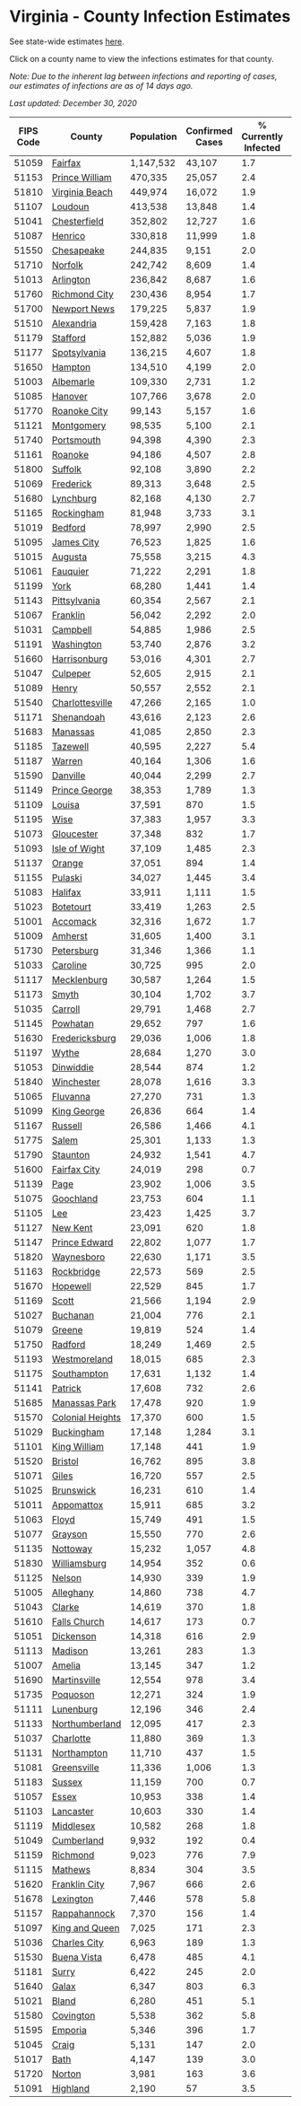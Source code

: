 # Virginia - County Infection Estimates

See state-wide estimates [here](/infections/us-va).

Click on a county name to view the infections estimates for that county.

*Note: Due to the inherent lag between infections and reporting of cases, our estimates of infections are as of 14 days ago.*

*Last updated: December 30, 2020*

|   FIPS Code |                               County |   Population |   Confirmed Cases |   % Currently Infected |   % Total Infected |
|-------------|--------------------------------------|--------------|-------------------|------------------------|--------------------|
|       51059 |                   [Fairfax](fairfax) |    1,147,532 |            43,107 |                    1.7 |               14.2 |
|       51153 |     [Prince William](prince-william) |      470,335 |            25,057 |                    2.4 |               19.5 |
|       51810 |     [Virginia Beach](virginia-beach) |      449,974 |            16,072 |                    1.9 |               11.4 |
|       51107 |                   [Loudoun](loudoun) |      413,538 |            13,848 |                    1.4 |               12.0 |
|       51041 |         [Chesterfield](chesterfield) |      352,802 |            12,727 |                    1.6 |               12.4 |
|       51087 |                   [Henrico](henrico) |      330,818 |            11,999 |                    1.8 |               12.8 |
|       51550 |             [Chesapeake](chesapeake) |      244,835 |             9,151 |                    2.0 |               12.2 |
|       51710 |                   [Norfolk](norfolk) |      242,742 |             8,609 |                    1.4 |               11.7 |
|       51013 |               [Arlington](arlington) |      236,842 |             8,687 |                    1.6 |               13.9 |
|       51760 |       [Richmond City](richmond-city) |      230,436 |             8,954 |                    1.7 |               13.6 |
|       51700 |         [Newport News](newport-news) |      179,225 |             5,837 |                    1.9 |               10.4 |
|       51510 |             [Alexandria](alexandria) |      159,428 |             7,163 |                    1.8 |               17.4 |
|       51179 |                 [Stafford](stafford) |      152,882 |             5,036 |                    1.9 |               11.3 |
|       51177 |         [Spotsylvania](spotsylvania) |      136,215 |             4,607 |                    1.8 |               11.4 |
|       51650 |                   [Hampton](hampton) |      134,510 |             4,199 |                    2.0 |               10.2 |
|       51003 |               [Albemarle](albemarle) |      109,330 |             2,731 |                    1.2 |                8.2 |
|       51085 |                   [Hanover](hanover) |      107,766 |             3,678 |                    2.0 |               11.2 |
|       51770 |         [Roanoke City](roanoke-city) |       99,143 |             5,157 |                    1.6 |               16.3 |
|       51121 |             [Montgomery](montgomery) |       98,535 |             5,100 |                    2.1 |               15.9 |
|       51740 |             [Portsmouth](portsmouth) |       94,398 |             4,390 |                    2.3 |               15.4 |
|       51161 |                   [Roanoke](roanoke) |       94,186 |             4,507 |                    2.8 |               14.7 |
|       51800 |                   [Suffolk](suffolk) |       92,108 |             3,890 |                    2.2 |               14.2 |
|       51069 |               [Frederick](frederick) |       89,313 |             3,648 |                    2.5 |               13.2 |
|       51680 |               [Lynchburg](lynchburg) |       82,168 |             4,130 |                    2.7 |               15.4 |
|       51165 |             [Rockingham](rockingham) |       81,948 |             3,733 |                    3.1 |               15.7 |
|       51019 |                   [Bedford](bedford) |       78,997 |             2,990 |                    2.5 |               11.5 |
|       51095 |             [James City](james-city) |       76,523 |             1,825 |                    1.6 |                8.3 |
|       51015 |                   [Augusta](augusta) |       75,558 |             3,215 |                    4.3 |               12.6 |
|       51061 |                 [Fauquier](fauquier) |       71,222 |             2,291 |                    1.8 |               11.0 |
|       51199 |                         [York](york) |       68,280 |             1,441 |                    1.4 |                6.8 |
|       51143 |         [Pittsylvania](pittsylvania) |       60,354 |             2,567 |                    2.1 |               13.2 |
|       51067 |                 [Franklin](franklin) |       56,042 |             2,292 |                    2.0 |               12.4 |
|       51031 |                 [Campbell](campbell) |       54,885 |             1,986 |                    2.5 |               10.7 |
|       51191 |             [Washington](washington) |       53,740 |             2,876 |                    3.2 |               16.2 |
|       51660 |         [Harrisonburg](harrisonburg) |       53,016 |             4,301 |                    2.7 |               29.7 |
|       51047 |                 [Culpeper](culpeper) |       52,605 |             2,915 |                    2.1 |               20.1 |
|       51089 |                       [Henry](henry) |       50,557 |             2,552 |                    2.1 |               16.0 |
|       51540 |   [Charlottesville](charlottesville) |       47,266 |             2,165 |                    1.0 |               15.0 |
|       51171 |             [Shenandoah](shenandoah) |       43,616 |             2,123 |                    2.6 |               17.3 |
|       51683 |                 [Manassas](manassas) |       41,085 |             2,850 |                    2.3 |               28.4 |
|       51185 |                 [Tazewell](tazewell) |       40,595 |             2,227 |                    5.4 |               16.2 |
|       51187 |                     [Warren](warren) |       40,164 |             1,306 |                    1.6 |               10.8 |
|       51590 |                 [Danville](danville) |       40,044 |             2,299 |                    2.7 |               18.0 |
|       51149 |       [Prince George](prince-george) |       38,353 |             1,789 |                    1.3 |               15.0 |
|       51109 |                     [Louisa](louisa) |       37,591 |               870 |                    1.5 |                7.6 |
|       51195 |                         [Wise](wise) |       37,383 |             1,957 |                    3.3 |               15.6 |
|       51073 |             [Gloucester](gloucester) |       37,348 |               832 |                    1.7 |                7.1 |
|       51093 |       [Isle of Wight](isle-of-wight) |       37,109 |             1,485 |                    2.3 |               13.5 |
|       51137 |                     [Orange](orange) |       37,051 |               894 |                    1.4 |                8.1 |
|       51155 |                   [Pulaski](pulaski) |       34,027 |             1,445 |                    3.4 |               12.5 |
|       51083 |                   [Halifax](halifax) |       33,911 |             1,111 |                    1.5 |               10.2 |
|       51023 |               [Botetourt](botetourt) |       33,419 |             1,263 |                    2.5 |               11.7 |
|       51001 |                 [Accomack](accomack) |       32,316 |             1,672 |                    1.7 |               23.7 |
|       51009 |                   [Amherst](amherst) |       31,605 |             1,400 |                    3.1 |               13.4 |
|       51730 |             [Petersburg](petersburg) |       31,346 |             1,366 |                    1.1 |               14.5 |
|       51033 |                 [Caroline](caroline) |       30,725 |               995 |                    2.0 |               10.6 |
|       51117 |           [Mecklenburg](mecklenburg) |       30,587 |             1,264 |                    1.5 |               14.8 |
|       51173 |                       [Smyth](smyth) |       30,104 |             1,702 |                    3.7 |               17.2 |
|       51035 |                   [Carroll](carroll) |       29,791 |             1,468 |                    2.7 |               15.9 |
|       51145 |                 [Powhatan](powhatan) |       29,652 |               797 |                    1.6 |                8.2 |
|       51630 |     [Fredericksburg](fredericksburg) |       29,036 |             1,006 |                    1.8 |               12.2 |
|       51197 |                       [Wythe](wythe) |       28,684 |             1,270 |                    3.0 |               13.3 |
|       51053 |               [Dinwiddie](dinwiddie) |       28,544 |               874 |                    1.2 |               10.0 |
|       51840 |             [Winchester](winchester) |       28,078 |             1,616 |                    3.3 |               19.2 |
|       51065 |                 [Fluvanna](fluvanna) |       27,270 |               731 |                    1.3 |                9.4 |
|       51099 |           [King George](king-george) |       26,836 |               664 |                    1.4 |                8.3 |
|       51167 |                   [Russell](russell) |       26,586 |             1,466 |                    4.1 |               16.4 |
|       51775 |                       [Salem](salem) |       25,301 |             1,133 |                    1.3 |               13.9 |
|       51790 |                 [Staunton](staunton) |       24,932 |             1,541 |                    4.7 |               18.6 |
|       51600 |         [Fairfax City](fairfax-city) |       24,019 |               298 |                    0.7 |                4.6 |
|       51139 |                         [Page](page) |       23,902 |             1,006 |                    3.5 |               15.6 |
|       51075 |               [Goochland](goochland) |       23,753 |               604 |                    1.1 |                9.3 |
|       51105 |                           [Lee](lee) |       23,423 |             1,425 |                    3.7 |               18.4 |
|       51127 |                 [New Kent](new-kent) |       23,091 |               620 |                    1.8 |                8.6 |
|       51147 |       [Prince Edward](prince-edward) |       22,802 |             1,077 |                    1.7 |               16.2 |
|       51820 |             [Waynesboro](waynesboro) |       22,630 |             1,171 |                    3.5 |               15.5 |
|       51163 |             [Rockbridge](rockbridge) |       22,573 |               569 |                    2.5 |                7.7 |
|       51670 |                 [Hopewell](hopewell) |       22,529 |               845 |                    1.7 |               12.6 |
|       51169 |                       [Scott](scott) |       21,566 |             1,194 |                    2.9 |               16.6 |
|       51027 |                 [Buchanan](buchanan) |       21,004 |               776 |                    2.1 |               10.8 |
|       51079 |                     [Greene](greene) |       19,819 |               524 |                    1.4 |                8.6 |
|       51750 |                   [Radford](radford) |       18,249 |             1,469 |                    2.5 |               24.8 |
|       51193 |         [Westmoreland](westmoreland) |       18,015 |               685 |                    2.3 |               12.8 |
|       51175 |           [Southampton](southampton) |       17,631 |             1,132 |                    1.4 |               22.6 |
|       51141 |                   [Patrick](patrick) |       17,608 |               732 |                    2.6 |               13.0 |
|       51685 |       [Manassas Park](manassas-park) |       17,478 |               920 |                    1.9 |               21.1 |
|       51570 | [Colonial Heights](colonial-heights) |       17,370 |               600 |                    1.5 |               12.2 |
|       51029 |             [Buckingham](buckingham) |       17,148 |             1,284 |                    3.1 |               30.4 |
|       51101 |         [King William](king-william) |       17,148 |               441 |                    1.9 |                8.2 |
|       51520 |                   [Bristol](bristol) |       16,762 |               895 |                    3.8 |               15.8 |
|       51071 |                       [Giles](giles) |       16,720 |               557 |                    2.5 |                9.9 |
|       51025 |               [Brunswick](brunswick) |       16,231 |               610 |                    1.4 |               12.3 |
|       51011 |             [Appomattox](appomattox) |       15,911 |               685 |                    3.2 |               13.3 |
|       51063 |                       [Floyd](floyd) |       15,749 |               491 |                    1.5 |                9.7 |
|       51077 |                   [Grayson](grayson) |       15,550 |               770 |                    2.6 |               15.9 |
|       51135 |                 [Nottoway](nottoway) |       15,232 |             1,057 |                    4.8 |               21.7 |
|       51830 |         [Williamsburg](williamsburg) |       14,954 |               352 |                    0.6 |                8.6 |
|       51125 |                     [Nelson](nelson) |       14,930 |               339 |                    1.9 |                7.1 |
|       51005 |               [Alleghany](alleghany) |       14,860 |               738 |                    4.7 |               14.7 |
|       51043 |                     [Clarke](clarke) |       14,619 |               370 |                    1.8 |                7.9 |
|       51610 |         [Falls Church](falls-church) |       14,617 |               173 |                    0.7 |                5.3 |
|       51051 |               [Dickenson](dickenson) |       14,318 |               616 |                    2.9 |               12.7 |
|       51113 |                   [Madison](madison) |       13,261 |               283 |                    1.3 |                7.4 |
|       51007 |                     [Amelia](amelia) |       13,145 |               347 |                    1.2 |                8.9 |
|       51690 |         [Martinsville](martinsville) |       12,554 |               978 |                    3.4 |               24.4 |
|       51735 |                 [Poquoson](poquoson) |       12,271 |               324 |                    1.9 |                7.9 |
|       51111 |               [Lunenburg](lunenburg) |       12,196 |               346 |                    2.4 |                7.9 |
|       51133 |     [Northumberland](northumberland) |       12,095 |               417 |                    2.3 |               10.9 |
|       51037 |               [Charlotte](charlotte) |       11,880 |               369 |                    1.3 |                9.7 |
|       51131 |           [Northampton](northampton) |       11,710 |               437 |                    1.5 |               17.2 |
|       51081 |           [Greensville](greensville) |       11,336 |             1,006 |                    1.3 |               32.2 |
|       51183 |                     [Sussex](sussex) |       11,159 |               700 |                    0.7 |               23.0 |
|       51057 |                       [Essex](essex) |       10,953 |               338 |                    1.4 |               10.5 |
|       51103 |               [Lancaster](lancaster) |       10,603 |               330 |                    1.4 |                9.3 |
|       51119 |               [Middlesex](middlesex) |       10,582 |               268 |                    1.8 |                8.1 |
|       51049 |             [Cumberland](cumberland) |        9,932 |               192 |                    0.4 |                7.1 |
|       51159 |                 [Richmond](richmond) |        9,023 |               776 |                    7.9 |               36.0 |
|       51115 |                   [Mathews](mathews) |        8,834 |               304 |                    3.5 |               10.3 |
|       51620 |       [Franklin City](franklin-city) |        7,967 |               666 |                    2.6 |               27.8 |
|       51678 |               [Lexington](lexington) |        7,446 |               578 |                    5.8 |               23.4 |
|       51157 |         [Rappahannock](rappahannock) |        7,370 |               156 |                    1.4 |                7.0 |
|       51097 |     [King and Queen](king-and-queen) |        7,025 |               171 |                    2.3 |                8.1 |
|       51036 |         [Charles City](charles-city) |        6,963 |               189 |                    1.3 |                9.7 |
|       51530 |           [Buena Vista](buena-vista) |        6,478 |               485 |                    4.1 |               23.1 |
|       51181 |                       [Surry](surry) |        6,422 |               245 |                    2.0 |               12.1 |
|       51640 |                       [Galax](galax) |        6,347 |               803 |                    6.3 |               44.2 |
|       51021 |                       [Bland](bland) |        6,280 |               451 |                    5.1 |               21.6 |
|       51580 |               [Covington](covington) |        5,538 |               362 |                    5.8 |               19.4 |
|       51595 |                   [Emporia](emporia) |        5,346 |               396 |                    1.7 |               27.4 |
|       51045 |                       [Craig](craig) |        5,131 |               147 |                    2.0 |                8.8 |
|       51017 |                         [Bath](bath) |        4,147 |               139 |                    3.0 |                9.7 |
|       51720 |                     [Norton](norton) |        3,981 |               163 |                    3.6 |               12.1 |
|       51091 |                 [Highland](highland) |        2,190 |                57 |                    3.5 |                8.4 |